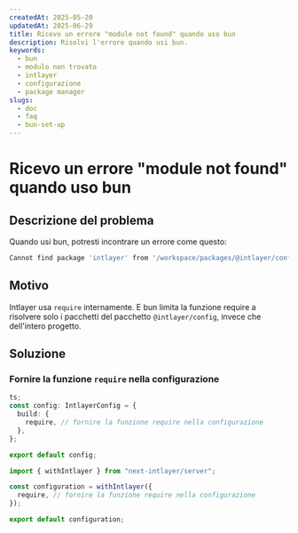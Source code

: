 ```yaml
---
createdAt: 2025-05-20
updatedAt: 2025-06-29
title: Ricevo un errore "module not found" quando uso bun
description: Risolvi l'errore quando usi bun.
keywords:
  - bun
  - modulo non trovato
  - intlayer
  - configurazione
  - package manager
slugs:
  - doc
  - faq
  - bun-set-up
---
```


# Ricevo un errore "module not found" quando uso bun

## Descrizione del problema

Quando usi bun, potresti incontrare un errore come questo:

```bash
Cannot find package 'intlayer' from '/workspace/packages/@intlayer/config/dist/cjs/utils/ESMxCJSHelpers.cjs' undefined
```

## Motivo

Intlayer usa `require` internamente. E bun limita la funzione require a risolvere solo i pacchetti del pacchetto `@intlayer/config`, invece che dell'intero progetto.

## Soluzione

### Fornire la funzione `require` nella configurazione

```ts
ts;
const config: IntlayerConfig = {
  build: {
    require, // fornire la funzione require nella configurazione
  },
};

export default config;
```

```ts fileName="next.config.ts" codeFormat="typescript"
import { withIntlayer } from "next-intlayer/server";

const configuration = withIntlayer({
  require, // fornire la funzione require nella configurazione
});

export default configuration;
```
